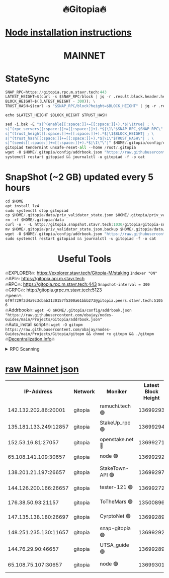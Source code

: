 <h1 align="center"> 🔥Gitopia🔥</h1>

[Node installation instructions](https://github.com/obajay/nodes-Guides/tree/main/Projects/Gitopia)
=

<h1 align="center"> MAINNET</h1>

# StateSync
```python
SNAP_RPC=https://gitopia.rpc.m.stavr.tech:443
LATEST_HEIGHT=$(curl -s $SNAP_RPC/block | jq -r .result.block.header.height); \
BLOCK_HEIGHT=$((LATEST_HEIGHT - 300)); \
TRUST_HASH=$(curl -s "$SNAP_RPC/block?height=$BLOCK_HEIGHT" | jq -r .result.block_id.hash)

echo $LATEST_HEIGHT $BLOCK_HEIGHT $TRUST_HASH

sed -i.bak -E "s|^(enable[[:space:]]+=[[:space:]]+).*$|\1true| ; \
s|^(rpc_servers[[:space:]]+=[[:space:]]+).*$|\1\"$SNAP_RPC,$SNAP_RPC\"| ; \
s|^(trust_height[[:space:]]+=[[:space:]]+).*$|\1$BLOCK_HEIGHT| ; \
s|^(trust_hash[[:space:]]+=[[:space:]]+).*$|\1\"$TRUST_HASH\"| ; \
s|^(seeds[[:space:]]+=[[:space:]]+).*$|\1\"\"|" $HOME/.gitopia/config/config.toml
gitopiad tendermint unsafe-reset-all --home /root/.gitopia
wget -O $HOME/.gitopia/config/addrbook.json "https://raw.githubusercontent.com/obajay/nodes-Guides/main/Projects/Gitopia/addrbook.json"
systemctl restart gitopiad && journalctl -u gitopiad -f -o cat
```
# SnapShot (~2 GB) updated every 5 hours
```python
cd $HOME
apt install lz4
sudo systemctl stop gitopiad
cp $HOME/.gitopia/data/priv_validator_state.json $HOME/.gitopia/priv_validator_state.json.backup
rm -rf $HOME/.gitopia/data
curl -o - -L http://gitopia.snapshot.stavr.tech:1030/gitopia/gitopia-snap.tar.lz4 | lz4 -c -d - | tar -x -C $HOME/.gitopia --strip-components 2
mv $HOME/.gitopia/priv_validator_state.json.backup $HOME/.gitopia/data/priv_validator_state.json
wget -O $HOME/.gitopia/config/addrbook.json "https://raw.githubusercontent.com/obajay/nodes-Guides/main/Projects/Gitopia/addrbook.json"
sudo systemctl restart gitopiad && journalctl -u gitopiad -f -o cat
```
 <h1 align="center"> Useful Tools</h1>

🔥EXPLORER🔥:      https://explorer.stavr.tech/Gitopia-M/staking  `Indexer "ON"` \
🔥API🔥: 			 		 https://gitopia.api.m.stavr.tech \
🔥RPC🔥:           https://gitopia.rpc.m.stavr.tech:443              `Snapshot-interval = 300` \
🔥GRPC🔥:          http://gitopia.grpc.m.stavr.tech:5123 \
🔥peer🔥:					 `6f9f729f2d4a9c3cbab3130157f5200a61bbb273@gitopia.peers.stavr.tech:51056` \
🔥Addrbook🔥:    ```wget -O $HOME/.gitopia/config/addrbook.json "https://raw.githubusercontent.com/obajay/nodes-Guides/main/Projects/Gitopia/addrbook.json"``` \
🔥Auto_install script🔥: ```wget -O gitopm https://raw.githubusercontent.com/obajay/nodes-Guides/main/Projects/Gitopia/gitopm && chmod +x gitopm && ./gitopm``` \
🔥[Decentralization Info](https://github.com/obajay/StateSync-snapshots/tree/main/Projects/Gitopia/Decentralization)🔥

<details>
<summary>RPC Scanning</summary>

<h2 align="center"> We scan nodes in real time every 4 hours. And we provide the final result of RPC endpoints.
We cannot influence the operation of these nodes in any way. </h2>


```python
If Voting Power is higher than 0 --> then the Node is a validator of the network and may be subject to attack and be a potential threat to the chain.
```
```python
We marked such validators with a red symbol
```

</details>

[raw Mainnet json](https://rpc-check.gitopm.stavr.tech/gitopm/rpc-gitopm-result.json)
=

<table><tr><th>IP-Address</th><th>Network</th><th>Moniker</th><th>Latest Block Height</th><th>Earliest Block Height</th><th>Catching Up</th><th>Tx Index</th><th>Voting Power</th><th>Scan Time</th></tr><tr><td>142.132.202.86:20001</td><td>gitopia</td><td>ramuchi.tech 🟢</td><td>13699293</td><td>6548337</td><td>False</td><td>on</td><td>0</td><td>2024-02-12T08:20:27.389831041UTC</td></tr><tr><td>135.181.133.249:12857</td><td>gitopia</td><td>StakeUp_rpc 🟢</td><td>13699294</td><td>8010001</td><td>False</td><td>on</td><td>0</td><td>2024-02-12T08:20:27.707742030UTC</td></tr><tr><td>152.53.16.81:27057</td><td>gitopia</td><td>openstake.net 🔴</td><td>13699271</td><td>10455001</td><td>False</td><td>off</td><td>43318</td><td>2024-02-12T08:19:51.462319578UTC</td></tr><tr><td>65.108.141.109:30657</td><td>gitopia</td><td>node 🟢</td><td>13699292</td><td>12299845</td><td>False</td><td>on</td><td>0</td><td>2024-02-12T08:20:24.798732570UTC</td></tr><tr><td>138.201.21.197:26657</td><td>gitopia</td><td>StakeTown-API 🟢</td><td>13699297</td><td>12733501</td><td>False</td><td>on</td><td>0</td><td>2024-02-12T08:20:32.156450621UTC</td></tr><tr><td>144.126.200.166:26657</td><td>gitopia</td><td>tester-121 🟢</td><td>13699272</td><td>12832814</td><td>False</td><td>off</td><td>0</td><td>2024-02-12T08:19:53.850626403UTC</td></tr><tr><td>176.38.50.93:21157</td><td>gitopia</td><td>ToTheMars 🟢</td><td>13500896</td><td>12883228</td><td>False</td><td>on</td><td>0</td><td>2024-02-12T08:19:54.491097262UTC</td></tr><tr><td>147.135.138.180:26697</td><td>gitopia</td><td>CyrptoNet 🟢</td><td>13699289</td><td>12883228</td><td>False</td><td>off</td><td>0</td><td>2024-02-12T08:20:20.285409039UTC</td></tr><tr><td>148.251.235.130:11657</td><td>gitopia</td><td>snap-gitopia 🟢</td><td>13699292</td><td>12908001</td><td>False</td><td>on</td><td>0</td><td>2024-02-12T08:20:25.058237843UTC</td></tr><tr><td>144.76.29.90:46657</td><td>gitopia</td><td>UTSA_guide 🟢</td><td>13699289</td><td>13035301</td><td>False</td><td>on</td><td>0</td><td>2024-02-12T08:20:19.986911155UTC</td></tr><tr><td>65.108.75.107:30657</td><td>gitopia</td><td>node 🟢</td><td>13699301</td><td>13189502</td><td>False</td><td>on</td><td>0</td><td>2024-02-12T08:20:38.618250602UTC</td></tr></table>
